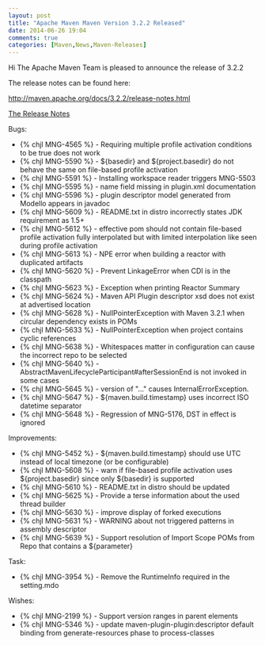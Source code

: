 ```yaml
---
layout: post
title: "Apache Maven Maven Version 3.2.2 Released"
date: 2014-06-26 19:04
comments: true
categories: [Maven,News,Maven-Releases]
---
```

Hi 
The Apache Maven Team is pleased to announce the release of 3.2.2

The release notes can be found here:

http://maven.apache.org/docs/3.2.2/release-notes.html

<!-- more -->

[The Release Notes](https://jira.codehaus.org/secure/ReleaseNote.jspa?projectId=10500&version=20042)

Bugs:

 * {% chjl MNG-4565 %} - Requiring multiple profile activation conditions to be true does not work
 * {% chjl MNG-5590 %} - ${basedir} and ${project.basedir} do not behave the same on file-based profile activation
 * {% chjl MNG-5591 %} - Installing workspace reader triggers MNG-5503
 * {% chjl MNG-5595 %} - name field missing in plugin.xml documentation
 * {% chjl MNG-5596 %} - plugin descriptor model generated from Modello appears in javadoc
 * {% chjl MNG-5609 %} - README.txt in distro incorrectly states JDK requirement as 1.5+
 * {% chjl MNG-5612 %} - effective pom should not contain file-based profile activation fully interpolated but with limited interpolation like seen during profile activation
 * {% chjl MNG-5613 %} - NPE error when building a reactor with duplicated artifacts
 * {% chjl MNG-5620 %} - Prevent LinkageError when CDI is in the classpath
 * {% chjl MNG-5623 %} - Exception when printing Reactor Summary
 * {% chjl MNG-5624 %} - Maven API Plugin descriptor xsd does not exist at advertised location
 * {% chjl MNG-5628 %} - NullPointerException with Maven 3.2.1 when circular dependency exists in POMs
 * {% chjl MNG-5633 %} - NullPointerException when project contains cyclic references
 * {% chjl MNG-5638 %} - Whitespaces matter in <mirrorOf> configuration can cause the incorrect repo to be selected
 * {% chjl MNG-5640 %} - AbstractMavenLifecycleParticipant#afterSessionEnd is not invoked in some cases
 * {% chjl MNG-5645 %} - version of "..." causes InternalErrorException.
 * {% chjl MNG-5647 %} - ${maven.build.timestamp} uses incorrect ISO datetime separator
 * {% chjl MNG-5648 %} - Regression of MNG-5176, DST in effect is ignored

Improvements:

 * {% chjl MNG-5452 %} - ${maven.build.timestamp} should use UTC instead of local timezone (or be configurable)
 * {% chjl MNG-5608 %} - warn if file-based profile activation uses ${project.basedir} since only ${basedir} is supported
 * {% chjl MNG-5610 %} - README.txt in distro should be updated
 * {% chjl MNG-5625 %} - Provide a terse information about the used thread builder
 * {% chjl MNG-5630 %} - improve display of forked executions
 * {% chjl MNG-5631 %} - WARNING about not triggered patterns in assembly descriptor
 * {% chjl MNG-5639 %} - Support resolution of Import Scope POMs from Repo that contains a ${parameter}

Task:

 * {% chjl MNG-3954 %} - Remove the RuntimeInfo required in the setting.mdo

Wishes:

 * {% chjl MNG-2199 %} - Support version ranges in parent elements
 * {% chjl MNG-5346 %} - update maven-plugin-plugin:descriptor default binding from generate-resources phase to process-classes

